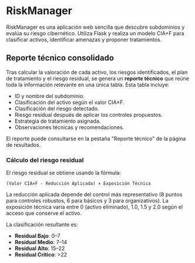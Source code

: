 # RiskManager

RiskManager es una aplicación web sencilla que descubre subdominios y evalúa su riesgo cibernético. Utiliza Flask y realiza un modelo CIA+F para clasificar activos, identificar amenazas y proponer tratamientos.

## Reporte técnico consolidado

Tras calcular la valoración de cada activo, los riesgos identificados, el plan de tratamiento y el riesgo residual, se genera un **reporte técnico** que reúne toda la información relevante en una única tabla. Esta tabla incluye:

- ID y nombre del subdominio.
- Clasificación del activo según el valor CIA×F.
- Clasificación del riesgo detectado.
- Riesgo residual después de aplicar los controles propuestos.
- Estrategia de tratamiento asignada.
- Observaciones técnicas y recomendaciones.

El reporte puede consultarse en la pestaña "Reporte técnico" de la página de resultados.

### Cálculo del riesgo residual

El riesgo residual se obtiene usando la fórmula:

```
(Valor CIA×F - Reducción Aplicada) × Exposición Técnica
```

La reducción aplicada depende del control más representativo (8 puntos para controles robustos, 6 para básicos y 3 para organizativos). La exposición técnica varía entre 0 (activo eliminado), 1.0, 1.5 y 2.0 según el acceso que conserve el activo.

La clasificación resultante es:

- **Residual Bajo**: 0–7
- **Residual Medio**: 7–14
- **Residual Alto**: 15–22
- **Residual Crítico**: &gt;22
